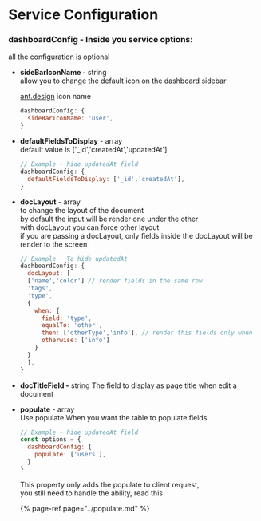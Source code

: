 # Service Configuration

### dashboardConfig - Inside you service options:

all the configuration is optional



* **sideBarIconName -** string  
  allow you to change the default icon on the dashboard sidebar

  [ant.design](https://ant.design/components/icon/) icon name  


  ```javascript
  dashboardConfig: {
    sideBarIconName: 'user',
  }

  ```

* **defaultFieldsToDisplay** - array  
  default value is \['\_id','createdAt','updatedAt'\]  


  ```javascript
  // Example - hide updatedAt field
  dashboardConfig: {
    defaultFieldsToDisplay: ['_id','createdAt'],
  }
  ```

* **docLayout** -  array  
  to change the layout of the document  
  by default the input will be render one under the other  
  with docLayout you can force other layout  
  if you are passing a docLayout, only fields inside the docLayout will be render to the screen  


  ```javascript
  // Example - To hide updatedAt
  dashboardConfig: {
    docLayout: [
    ['name','color'] // render fields in the same row
    'tags',
    'type',
    {
      when: {
        field: 'type',
        equalTo: 'other',
        then: ['otherType','info'], // render this fields only when 
        otherwise: ['info']
      }
    }
    ],
  }
  ```

* **docTitleField -** string The field to display as page title when edit a document 
* **populate** - array  
  Use populate When you want the table to populate fields  


  ```javascript
  // Example - hide updatedAt field
  const options = {
    dashboardConfig: {
      populate: ['users'],
    }
  }
  ```

  This property only adds the populate to client request,   
  you still need to handle the ability, read this  


  {% page-ref page="../populate.md" %}


